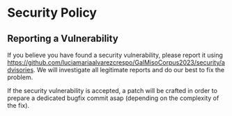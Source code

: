 # Security Policy

## Reporting a Vulnerability

If you believe you have found a security vulnerability, please report it using https://github.com/luciamariaalvarezcrespo/GalMisoCorpus2023/security/advisories. We will investigate all legitimate reports and do our best to fix the problem.

If the security vulnerability is accepted, a patch will be crafted in order to prepare a dedicated bugfix commit asap (depending on the complexity of the fix).